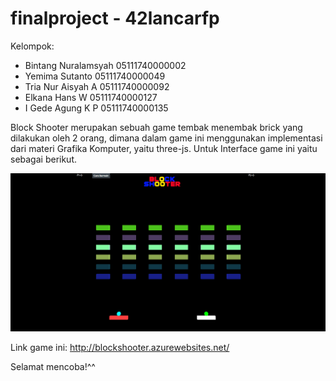 # finalproject - 42lancarfp

Kelompok:
- Bintang Nuralamsyah 05111740000002
- Yemima Sutanto      05111740000049
- Tria Nur Aisyah A   05111740000092
- Elkana Hans W       05111740000127
- I Gede Agung K P    05111740000135

Block Shooter
merupakan sebuah game tembak menembak brick yang dilakukan oleh 2 orang, dimana dalam game ini menggunakan implementasi dari materi Grafika Komputer, yaitu three-js. Untuk Interface game ini yaitu sebagai berikut.

![UI](https://github.com/grafkom-b-if-its-2019/final-project-42lancarfp/blob/master/UI-block-shooter.PNG)

Link game ini: http://blockshooter.azurewebsites.net/

Selamat mencoba!^^
